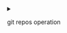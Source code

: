 <details>
<summary>

git repos operation 

</summary>

# Most used!
> git clone <url> <local folder name> Clone a repository into a new directory, <local folder name> can be omitted.

> git pull  ---upload changed files from remote repos

> git add . ---Add file contents to the index

> git push  ---push to the remote branch

### Used not that frequent?maybe:-)

> git config --user.email... ---configure your info

> git status ---check your repos status.
</details>
